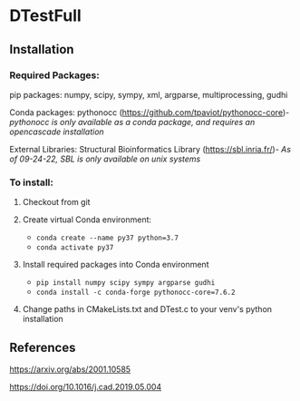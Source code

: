 # DTestFull

## Installation
### Required Packages:

pip packages: numpy, scipy, sympy, xml, argparse, multiprocessing, gudhi

Conda packages: pythonocc (https://github.com/tpaviot/pythonocc-core)- *pythonocc is only available as a conda package, and requires an opencascade installation*

External Libraries: Structural Bioinformatics Library (https://sbl.inria.fr/)- *As of 09-24-22, SBL is only available on unix systems*

### To install:

1. Checkout from git
2. Create virtual Conda environment:
  
   - `conda create --name py37 python=3.7`
   - `conda activate py37`
  
3. Install required packages into Conda environment

   - `pip install numpy scipy sympy argparse gudhi`
   - `conda install -c conda-forge pythonocc-core=7.6.2`
   
4. Change paths in CMakeLists.txt and DTest.c to your venv's python installation


## References

https://arxiv.org/abs/2001.10585

https://doi.org/10.1016/j.cad.2019.05.004
